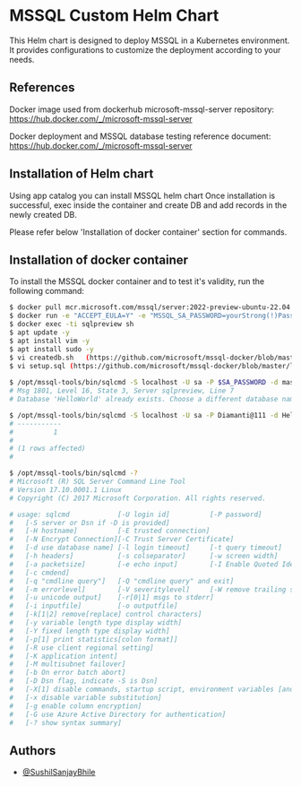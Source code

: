 # MSSQL Custom Helm Chart

This Helm chart is designed to deploy MSSQL in a Kubernetes environment. It provides configurations to customize the deployment according to your needs.

## References

Docker image used from dockerhub microsoft-mssql-server repository:
https://hub.docker.com/_/microsoft-mssql-server

Docker deployment and MSSQL database testing reference document:
https://hub.docker.com/_/microsoft-mssql-server

## Installation of Helm chart

Using app catalog you can install MSSQL helm chart
Once installation is successful, exec inside the container and create DB and add records in the newly created DB.

Please refer below 'Installation of docker container' section for commands.  

## Installation of docker container

To install the MSSQL docker container and to test it's validity, run the following command:

```bash
$ docker pull mcr.microsoft.com/mssql/server:2022-preview-ubuntu-22.04
$ docker run -e "ACCEPT_EULA=Y" -e "MSSQL_SA_PASSWORD=yourStrong(!)Password" -e "MSSQL_PID=Evaluation" -p 1433:1433  --name sqlpreview --hostname sqlpreview -d mcr.microsoft.com/mssql/server:2022-preview-ubuntu-22.04
$ docker exec -ti sqlpreview sh
$ apt update -y
$ apt install vim -y
$ apt install sudo -y
$ vi createdb.sh   (https://github.com/microsoft/mssql-docker/blob/master/linux/preview/examples/mssql-customize/configure-db.sh)
$ vi setup.sql (https://github.com/microsoft/mssql-docker/blob/master/linux/preview/examples/mssql-customize/setup.sql) 
 
$ /opt/mssql-tools/bin/sqlcmd -S localhost -U sa -P $SA_PASSWORD -d master -i setup.sql
# Msg 1801, Level 16, State 3, Server sqlpreview, Line 7
# Database 'HelloWorld' already exists. Choose a different database name.

$ /opt/mssql-tools/bin/sqlcmd -S localhost -U sa -P Diamanti@111 -d HelloWorld -Q "SELECT 1"   
# -----------
#          1
#
# (1 rows affected)
#

$ /opt/mssql-tools/bin/sqlcmd -?
# Microsoft (R) SQL Server Command Line Tool
# Version 17.10.0001.1 Linux
# Copyright (C) 2017 Microsoft Corporation. All rights reserved.

# usage: sqlcmd            [-U login id]          [-P password]
#   [-S server or Dsn if -D is provided] 
#   [-H hostname]          [-E trusted connection]
#   [-N Encrypt Connection][-C Trust Server Certificate]
#   [-d use database name] [-l login timeout]     [-t query timeout]
#   [-h headers]           [-s colseparator]      [-w screen width]
#   [-a packetsize]        [-e echo input]        [-I Enable Quoted Identifiers]
#   [-c cmdend]
#   [-q "cmdline query"]   [-Q "cmdline query" and exit]
#   [-m errorlevel]        [-V severitylevel]     [-W remove trailing spaces]
#   [-u unicode output]    [-r[0|1] msgs to stderr]
#   [-i inputfile]         [-o outputfile]
#   [-k[1|2] remove[replace] control characters]
#   [-y variable length type display width]
#   [-Y fixed length type display width]
#   [-p[1] print statistics[colon format]]
#   [-R use client regional setting]
#   [-K application intent]
#   [-M multisubnet failover]
#   [-b On error batch abort]
#   [-D Dsn flag, indicate -S is Dsn] 
#   [-X[1] disable commands, startup script, environment variables [and exit]]
#   [-x disable variable substitution]
#   [-g enable column encryption]
#   [-G use Azure Active Directory for authentication]
#   [-? show syntax summary]
```


## Authors

- [@SushilSanjayBhile](https://github.com/SushilSanjayBhile)

